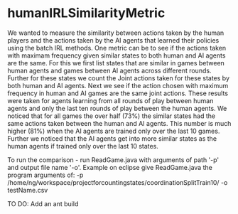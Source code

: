 # humanIRLSimilarityMetric
We wanted to measure the similarity between actions taken by the human players and the actions taken by the AI agents that learned their policies using the batch IRL methods. One metric can be to see if the actions taken with maximam frequency given similar states to both human and AI agents are the same. 
For this we first list states that are similar in games between human agents and games between AI agents across different rounds. Further for these states we count the Joint actions taken for these states by both human and AI agents. 
Next we see if the action chosen with maximum frequency in human and AI games are the same joint actions. These results were taken for agents learning from all rounds of play between human agents and only the last ten rounds of play between the human agents.
We noticed that for all games the over half (73%) the similar states had the same actions taken between the human and AI agents. This number is  much higher (81%) when the AI agents are trained only over the last 10 games. Further we noticed that the AI agents get into more similar states as the human agents if trained only over the last 10 states.

To run the comparison - run ReadGame.java with arguments of path '-p' and output file name '-o'. Example on eclipse give ReadGame.java the program arguments of:
-p /home/ng/workspace/projectforcountingstates/coordinationSplitTrain10/ -o testName.csv

TO DO:
Add an ant build